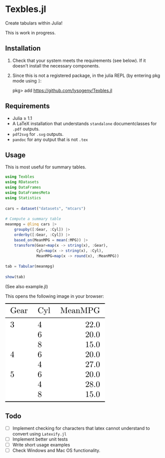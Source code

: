Texbles.jl
==========

Create tabulars within Julia!

This is work in progress.

Installation
------------

1. Check that your system meets the requirements (see below). If it doesn't install the necessary components.
2. Since this is not a registered package, in the julia REPL (by entering pkg mode using `]`:

    pkg> add https://github.com/lysogeny/Texbles.jl

Requirements
------------

- Julia ≥ 1.1
- A LaTeX installation that understands `standalone` documentclasses for `.pdf` outputs.
- `pdf2svg` for `.svg` outputs.
- `pandoc` for any output that is not `.tex`

Usage
-----

This is most useful for summary tables.

```julia
using Texbles
using RDatasets
using DataFrames
using DataFramesMeta
using Statistics

cars = dataset("datasets", "mtcars")

# Compute a summary table
meanmpg = @linq cars |> 
    groupby([:Gear, :Cyl]) |> 
    orderby([:Gear, :Cyl]) |>
    based_on(MeanMPG = mean(:MPG)) |> 
    transform(Gear=map(x -> string(x), :Gear),
              Cyl=map(x -> string(x), :Cyl),
              MeanMPG=map(x -> round(x), :MeanMPG))

tab = Tabular(meanmpg)

show(tab)
```

(See also example.jl)

This opens the following image in your browser:

![](example.svg)

Todo
----

- [ ] Implement checking for characters that latex cannot understand to convert using `Latexify.jl`
- [ ] Implement better unit tests
- [ ] Write short usage examples
- [ ] Check Windows and Mac OS functionality.
